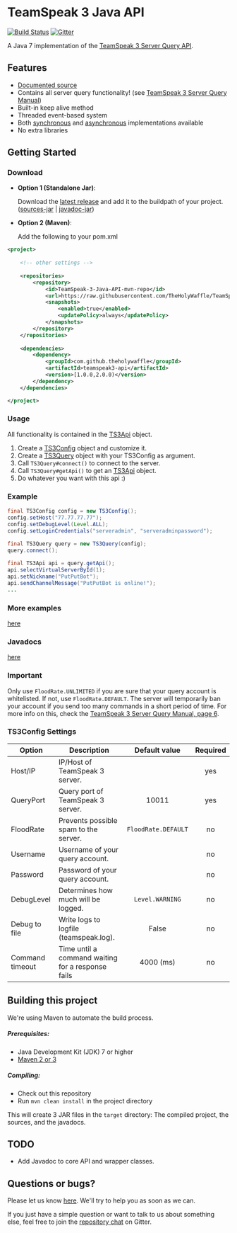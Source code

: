 TeamSpeak 3 Java API
====================
[![Build Status](https://travis-ci.org/TheHolyWaffle/TeamSpeak-3-Java-API.svg)](https://travis-ci.org/TheHolyWaffle/TeamSpeak-3-Java-API) [![Gitter](https://badges.gitter.im/Join%20Chat.svg)](https://gitter.im/TheHolyWaffle/TeamSpeak-3-Java-API?utm_source=badge&utm_medium=badge&utm_campaign=pr-badge)

A Java 7 implementation of the [TeamSpeak 3 Server Query API](http://media.teamspeak.com/ts3_literature/TeamSpeak%203%20Server%20Query%20Manual.pdf).


## Features

- [Documented source](http://theholywaffle.github.io/TeamSpeak-3-Java-API/)
- Contains all server query functionality! (see [TeamSpeak 3 Server Query Manual](http://media.teamspeak.com/ts3_literature/TeamSpeak%203%20Server%20Query%20Manual.pdf))
- Built-in keep alive method
- Threaded event-based system
- Both [synchronous](src/main/java/com/github/theholywaffle/teamspeak3/TS3Api.java) and [asynchronous](src/main/java/com/github/theholywaffle/teamspeak3/TS3ApiAsync.java) implementations available
- No extra libraries

## Getting Started

### Download

- **Option 1 (Standalone Jar)**: 

   Download the <a href="http://theholywaffle.github.io/TeamSpeak-3-Java-API/download.html" target="_blank">latest release</a> and add it to the buildpath of your project. (<a href="http://theholywaffle.github.io/TeamSpeak-3-Java-API/download-sources.html" target="_blank">sources-jar</a> | <a href="http://theholywaffle.github.io/TeamSpeak-3-Java-API/download-javadoc.html" target="_blank">javadoc-jar</a>)

- **Option 2 (Maven)**: 

   Add the following to your pom.xml

```xml
<project>	
	
	<!-- other settings -->
	
	<repositories>
		<repository>
			<id>TeamSpeak-3-Java-API-mvn-repo</id>
			<url>https://raw.githubusercontent.com/TheHolyWaffle/TeamSpeak-3-Java-API/mvn-repo/</url>
			<snapshots>
				<enabled>true</enabled>
				<updatePolicy>always</updatePolicy>
			</snapshots>
		</repository>
	</repositories>
	
	<dependencies>
		<dependency>
			<groupId>com.github.theholywaffle</groupId>
			<artifactId>teamspeak3-api</artifactId>
			<version>[1.0.0,2.0.0)</version>
		</dependency>		
	</dependencies>

</project>
```

### Usage

All functionality is contained in the [TS3Api](src/main/java/com/github/theholywaffle/teamspeak3/TS3Api.java) object.

1. Create a [TS3Config](src/main/java/com/github/theholywaffle/teamspeak3/TS3Config.java) object and customize it.
2. Create a [TS3Query](src/main/java/com/github/theholywaffle/teamspeak3/TS3Query.java) object with your TS3Config as argument.
3. Call `TS3Query#connect()` to connect to the server.
4. Call `TS3Query#getApi()` to get an [TS3Api](src/main/java/com/github/theholywaffle/teamspeak3/TS3Api.java) object.
5. Do whatever you want with this api :)


### Example

```java
final TS3Config config = new TS3Config();
config.setHost("77.77.77.77");
config.setDebugLevel(Level.ALL);
config.setLoginCredentials("serveradmin", "serveradminpassword");

final TS3Query query = new TS3Query(config);
query.connect();
    
final TS3Api api = query.getApi();
api.selectVirtualServerById(1);
api.setNickname("PutPutBot");
api.sendChannelMessage("PutPutBot is online!");
...
```
    
### More examples

[here](example)

### Javadocs

[here](http://theholywaffle.github.io/TeamSpeak-3-Java-API/latest/)

### Important

Only use `FloodRate.UNLIMITED` if you are sure that your query account is whitelisted. If not, use `FloodRate.DEFAULT`. The server will temporarily ban your account if you send too many commands in a short period of time. For more info on this, check the [TeamSpeak 3 Server Query Manual, page 6](http://media.teamspeak.com/ts3_literature/TeamSpeak%203%20Server%20Query%20Manual.pdf#page=6).

### TS3Config Settings

|Option | Description | Default value | Required |
|--- | --- |:---:|:---:|
|Host/IP | IP/Host of TeamSpeak 3 server.|  | yes |
|QueryPort | Query port of TeamSpeak 3 server. | 10011 | yes |
|FloodRate | Prevents possible spam to the server. | `FloodRate.DEFAULT` | no |
|Username | Username of your query account. |   | no |
|Password | Password of your query account. |  | no |
|DebugLevel | Determines how much will be logged. | `Level.WARNING` | no |
|Debug to file | Write logs to logfile (teamspeak.log). | False | no |
|Command timeout | Time until a command waiting for a response fails | 4000 (ms) | no |

## Building this project

We're using Maven to automate the build process.

##### Prerequisites:
- Java Development Kit (JDK) 7 or higher
- [Maven 2 or 3](https://maven.apache.org/download.cgi)

##### Compiling:
- Check out this repository
- Run `mvn clean install` in the project directory

This will create 3 JAR files in the `target` directory: The compiled project, the sources, and the javadocs.

## TODO

* Add Javadoc to core API and wrapper classes.

## Questions or bugs?

Please let us know [here](../../issues). We'll try to help you as soon as we can.

If you just have a simple question or want to talk to us about something else, feel free to join the [repository chat](https://gitter.im/TheHolyWaffle/TeamSpeak-3-Java-API) on Gitter.
